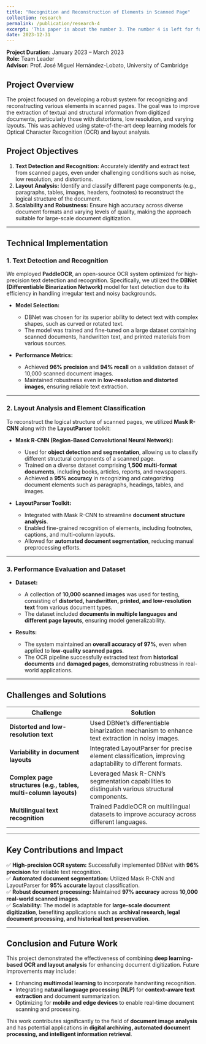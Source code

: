 ```yaml
---
title: "Recognition and Reconstruction of Elements in Scanned Page"
collection: research
permalink: /publication/research-4
excerpt: 'This paper is about the number 3. The number 4 is left for future work.'
date: 2023-12-31
---
```



**Project Duration:** January 2023 – March 2023  
**Role:** Team Leader  
**Advisor:** Prof. José Miguel Hernández-Lobato, University of Cambridge  

## Project Overview  
The project focused on developing a robust system for recognizing and reconstructing various elements in scanned pages. The goal was to improve the extraction of textual and structural information from digitized documents, particularly those with distortions, low resolution, and varying layouts. This was achieved using state-of-the-art deep learning models for Optical Character Recognition (OCR) and layout analysis.  

## Project Objectives  
1. **Text Detection and Recognition:** Accurately identify and extract text from scanned pages, even under challenging conditions such as noise, low resolution, and distortions.  
2. **Layout Analysis:** Identify and classify different page components (e.g., paragraphs, tables, images, headers, footnotes) to reconstruct the logical structure of the document.  
3. **Scalability and Robustness:** Ensure high accuracy across diverse document formats and varying levels of quality, making the approach suitable for large-scale document digitization.  

---

## Technical Implementation  

### 1. Text Detection and Recognition  
We employed **PaddleOCR**, an open-source OCR system optimized for high-precision text detection and recognition. Specifically, we utilized the **DBNet (Differentiable Binarization Network)** model for text detection due to its efficiency in handling irregular text and noisy backgrounds.  

- **Model Selection:**
  - DBNet was chosen for its superior ability to detect text with complex shapes, such as curved or rotated text.
  - The model was trained and fine-tuned on a large dataset containing scanned documents, handwritten text, and printed materials from various sources.

- **Performance Metrics:**
  - Achieved **96% precision** and **94% recall** on a validation dataset of 10,000 scanned document images.
  - Maintained robustness even in **low-resolution and distorted images**, ensuring reliable text extraction.

---

### 2. Layout Analysis and Element Classification  
To reconstruct the logical structure of scanned pages, we utilized **Mask R-CNN** along with the **LayoutParser** toolkit:  

- **Mask R-CNN (Region-Based Convolutional Neural Network):**
  - Used for **object detection and segmentation**, allowing us to classify different structural components of a scanned page.
  - Trained on a diverse dataset comprising **1,500 multi-format documents**, including books, articles, reports, and newspapers.
  - Achieved a **95% accuracy** in recognizing and categorizing document elements such as paragraphs, headings, tables, and images.

- **LayoutParser Toolkit:**
  - Integrated with Mask R-CNN to streamline **document structure analysis**.
  - Enabled fine-grained recognition of elements, including footnotes, captions, and multi-column layouts.
  - Allowed for **automated document segmentation**, reducing manual preprocessing efforts.

---

### 3. Performance Evaluation and Dataset  
- **Dataset:**  
  - A collection of **10,000 scanned images** was used for testing, consisting of **distorted, handwritten, printed, and low-resolution text** from various document types.  
  - The dataset included **documents in multiple languages and different page layouts**, ensuring model generalizability.

- **Results:**  
  - The system maintained an **overall accuracy of 97%**, even when applied to **low-quality scanned pages**.  
  - The OCR pipeline successfully extracted text from **historical documents** and **damaged pages**, demonstrating robustness in real-world applications.

---

## Challenges and Solutions  

| Challenge | Solution |
|-----------|----------|
| **Distorted and low-resolution text** | Used DBNet’s differentiable binarization mechanism to enhance text extraction in noisy images. |
| **Variability in document layouts** | Integrated LayoutParser for precise element classification, improving adaptability to different formats. |
| **Complex page structures (e.g., tables, multi-column layouts)** | Leveraged Mask R-CNN’s segmentation capabilities to distinguish various structural components. |
| **Multilingual text recognition** | Trained PaddleOCR on multilingual datasets to improve accuracy across different languages. |

---

## Key Contributions and Impact  
✅ **High-precision OCR system:** Successfully implemented DBNet with **96% precision** for reliable text recognition.  
✅ **Automated document segmentation:** Utilized Mask R-CNN and LayoutParser for **95% accurate** layout classification.  
✅ **Robust document processing:** Maintained **97% accuracy** across **10,000 real-world scanned images**.  
✅ **Scalability:** The model is adaptable for **large-scale document digitization**, benefiting applications such as **archival research, legal document processing, and historical text preservation**.  

---

## Conclusion and Future Work  
This project demonstrated the effectiveness of combining **deep learning-based OCR and layout analysis** for enhancing document digitization. Future improvements may include:  
- Enhancing **multimodal learning** to incorporate handwriting recognition.  
- Integrating **natural language processing (NLP)** for **context-aware text extraction** and document summarization.  
- Optimizing for **mobile and edge devices** to enable real-time document scanning and processing.  

This work contributes significantly to the field of **document image analysis** and has potential applications in **digital archiving, automated document processing, and intelligent information retrieval**.

